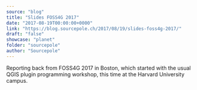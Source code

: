 ```yaml
---
source: "blog"
title: "Slides FOSS4G 2017"
date: "2017-08-19T00:00:00+0000"
link: "https://blog.sourcepole.ch/2017/08/19/slides-foss4g-2017/"
draft: "false"
showcase: "planet"
folder: "sourcepole"
author: "Sourcepole"
---
```


<p>Reporting back from FOSS4G 2017 in Boston, which started with the usual QGIS plugin programming workshop, this time at the Harvard University campus.</p>
